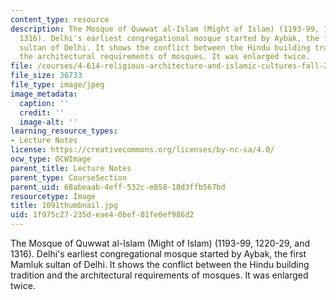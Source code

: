 ```yaml
---
content_type: resource
description: The Mosque of Quwwat al-Islam (Might of Islam) (1193-99, 1220-29, and
  1316). Delhi's earliest congregational mosque started by Aybak, the first Mamluk
  sultan of Delhi. It shows the conflict between the Hindu building tradition and
  the architectural requirements of mosques. It was enlarged twice.
file: /courses/4-614-religious-architecture-and-islamic-cultures-fall-2002/1f975c27235deae40bef01fe0ef986d2_1091thumbnail.jpg
file_size: 36733
file_type: image/jpeg
image_metadata:
  caption: ''
  credit: ''
  image-alt: ''
learning_resource_types:
- Lecture Notes
license: https://creativecommons.org/licenses/by-nc-sa/4.0/
ocw_type: OCWImage
parent_title: Lecture Notes
parent_type: CourseSection
parent_uid: 68abeaab-4eff-532c-e858-18d3ffb567bd
resourcetype: Image
title: 1091thumbnail.jpg
uid: 1f975c27-235d-eae4-0bef-01fe0ef986d2
---
```

The Mosque of Quwwat al-Islam (Might of Islam) (1193-99, 1220-29, and 1316). Delhi's earliest congregational mosque started by Aybak, the first Mamluk sultan of Delhi. It shows the conflict between the Hindu building tradition and the architectural requirements of mosques. It was enlarged twice.
